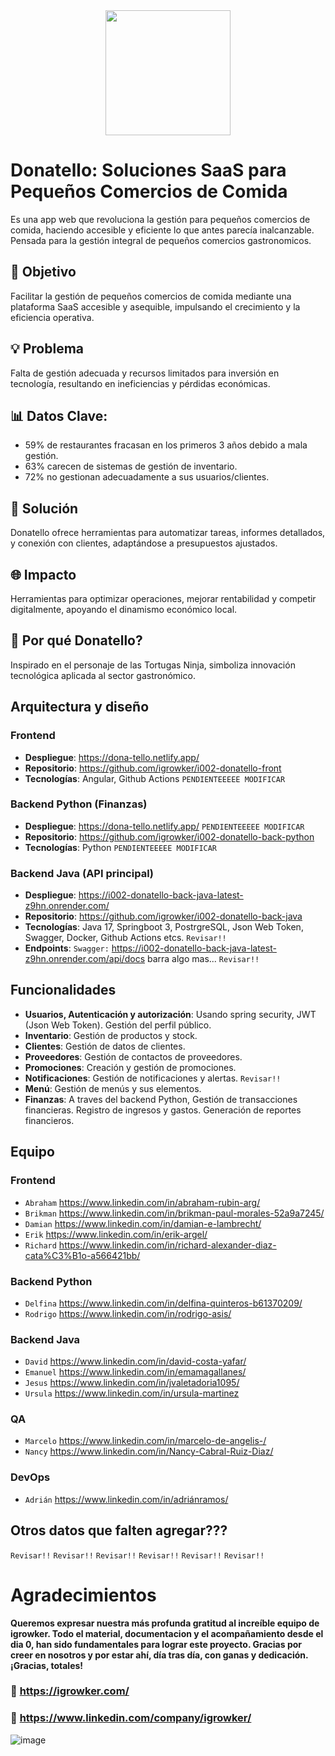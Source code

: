 <div align='center'>
  <img height="200" width="200" src="https://github.com/igrowker/i002-donatello-front/blob/55511e83ecb4200b56d4154a9f93caa84b1b324a/src/assets/logo.png"> 
</div>

# Donatello: Soluciones SaaS para Pequeños Comercios de Comida
Es una app web que revoluciona la gestión para pequeños comercios de comida, haciendo accesible y eficiente lo que antes parecía inalcanzable. Pensada para la gestión integral de pequeños comercios gastronomicos. 

 ## 🚀 Objetivo
 Facilitar la gestión de pequeños comercios de comida mediante una plataforma SaaS accesible y asequible, impulsando el crecimiento y la eficiencia operativa.

 ## 💡 Problema
 Falta de gestión adecuada y recursos limitados para inversión en tecnología, resultando en ineficiencias y pérdidas económicas.

 ## 📊 Datos Clave:

- 59% de restaurantes fracasan en los primeros 3 años debido a mala gestión.
- 63% carecen de sistemas de gestión de inventario. 
- 72% no gestionan adecuadamente a sus usuarios/clientes.

 ## 🔧 Solución
 Donatello ofrece herramientas para automatizar tareas, informes detallados, y conexión con clientes, adaptándose a presupuestos ajustados.

 ## 🌐 Impacto
 Herramientas para optimizar operaciones, mejorar rentabilidad y competir digitalmente, apoyando el dinamismo económico local.

 ## 🍕 Por qué Donatello? 
Inspirado en el personaje de las Tortugas Ninja, simboliza innovación tecnológica aplicada al sector gastronómico.


## Arquitectura y diseño
### Frontend
- **Despliegue**:  https://dona-tello.netlify.app/
- **Repositorio**: https://github.com/igrowker/i002-donatello-front
- **Tecnologías**: Angular, Github Actions `PENDIENTEEEEE MODIFICAR`

### Backend Python (Finanzas)
- **Despliegue**:  https://dona-tello.netlify.app/ `PENDIENTEEEEE MODIFICAR`
- **Repositorio**: https://github.com/igrowker/i002-donatello-back-python
- **Tecnologías**: Python `PENDIENTEEEEE MODIFICAR`

### Backend Java (API principal)
- **Despliegue**:  https://i002-donatello-back-java-latest-z9hn.onrender.com/
- **Repositorio**: https://github.com/igrowker/i002-donatello-back-java
- **Tecnologías**: Java 17, Springboot 3, PostrgreSQL, Json Web Token, Swagger, Docker, Github Actions etcs.   `Revisar!!`
- **Endpoints**: `Swagger:` https://i002-donatello-back-java-latest-z9hn.onrender.com/api/docs barra algo mas... `Revisar!!`   

## Funcionalidades
- **Usuarios, Autenticación y autorización**: Usando spring security, JWT (Json Web Token). Gestión del perfil público.
- **Inventario**: Gestión de productos y stock.
- **Clientes**: Gestión de datos de clientes.
- **Proveedores**: Gestión de contactos de proveedores.
- **Promociones**: Creación y gestión de promociones.
- **Notificaciones**: Gestión de notificaciones y alertas. `Revisar!!` 
- **Menú**: Gestión de menús y sus elementos.
- **Finanzas**: A traves del backend Python, Gestión de transacciones financieras. Registro de ingresos y gastos. Generación de reportes financieros.

## Equipo
### Frontend
- `Abraham` https://www.linkedin.com/in/abraham-rubin-arg/
- `Brikman` https://www.linkedin.com/in/brikman-paul-morales-52a9a7245/
- `Damian` https://www.linkedin.com/in/damian-e-lambrecht/
- `Erik` https://www.linkedin.com/in/erik-argel/
- `Richard` https://www.linkedin.com/in/richard-alexander-diaz-cata%C3%B1o-a566421bb/

### Backend Python 
- `Delfina` https://www.linkedin.com/in/delfina-quinteros-b61370209/
- `Rodrigo` https://www.linkedin.com/in/rodrigo-asis/

### Backend Java
- `David` https://www.linkedin.com/in/david-costa-yafar/
- `Emanuel` https://www.linkedin.com/in/emamagallanes/
- `Jesus` https://www.linkedin.com/in/jvaletadoria1095/
- `Ursula` https://www.linkedin.com/in/ursula-martinez

### QA 
- `Marcelo` https://www.linkedin.com/in/marcelo-de-angelis-/
- `Nancy` https://www.linkedin.com/in/Nancy-Cabral-Ruiz-Diaz/

### DevOps
- `Adrián` https://www.linkedin.com/in/adriánramos/

## Otros datos que falten agregar??? 
`Revisar!!` 
`Revisar!!` 
`Revisar!!` 
`Revisar!!` 
`Revisar!!` 
`Revisar!!` 

# Agradecimientos

**Queremos expresar nuestra más profunda gratitud al increíble equipo de igrowker. Todo el material, documentacion y el acompañamiento desde el dia 0, han sido fundamentales para lograr este proyecto. Gracias por creer en nosotros y por estar ahí, día tras día, con ganas y dedicación. ¡Gracias, totales!**

### 🚀 https://igrowker.com/
### 🚀 https://www.linkedin.com/company/igrowker/

![image](https://igrowker.com/assets/logow-CT2U1-1l.png)







